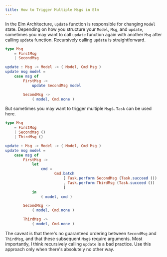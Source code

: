 ```yaml
---
title: How to Trigger Multiple Msgs in Elm
---
```


In the Elm Architecture, `update` function is responsible for changing `Model` state. Depending on how you structure your `Model`, `Msg`, and `update`, sometimes you may want to call `update` function again with another `Msg` after calling `update` function. Recursively calling `update` is straightforward.

<!--more-->

```elm
type Msg
    = FirstMsg
    | SecondMsg

update : Msg -> Model -> ( Model, Cmd Msg )
update msg model =
    case msg of
        FirstMsg -> 
            update SecondMsg model

        SecondMsg -> 
            ( model, Cmd.none )
```

But sometimes you may want to trigger multiple `Msg`s. `Task` can be used here. 

```elm
type Msg
    = FirstMsg
    | SecondMsg ()
    | ThirdMsg ()

update : Msg -> Model -> ( Model, Cmd Msg )
update msg model =
    case msg of
        FirstMsg -> 
            let
                cmd =
                      Cmd.batch
                          [ Task.perform SecondMsg (Task.succeed ())
                          , Task.perform ThirdMsg (Task.succeed ())
                          ]
            in
                ( model, cmd )

        SecondMsg -> 
            ( model, Cmd.none )

        ThirdMsg ->
            ( model, Cmd.none )
```

The caveat is that there's no guaranteed ordering between `SecondMsg` and `ThirdMsg`, and that these subsequent `Msg`s require arguments. Most importantly, I think recursively calling `update` is a bad practice. Use this approach only when there's absolutely no other way.

